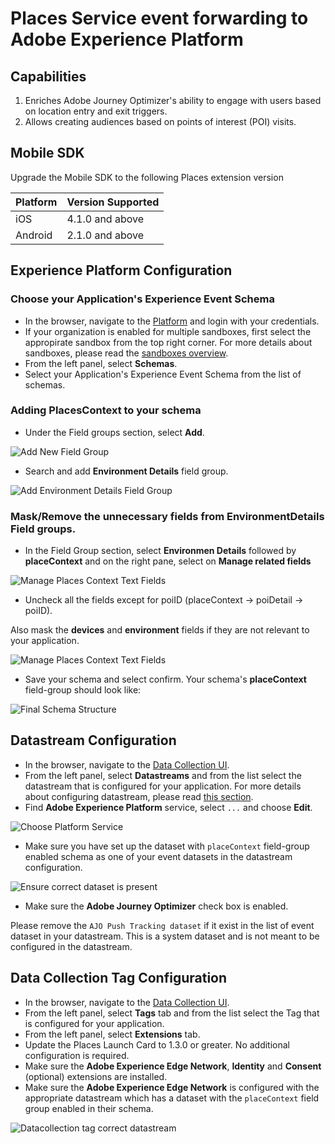 # Places Service event forwarding to Adobe Experience Platform

## Capabilities

1. Enriches Adobe Journey Optimizer's ability to engage with users based on location entry and exit triggers.
2. Allows creating audiences based on points of interest (POI) visits.

## Mobile SDK

Upgrade the Mobile SDK to the following Places extension version

| Platform | Version Supported|
|---|---|
|iOS|4.1.0 and above|
|Android|2.1.0 and above|

## Experience Platform Configuration

### Choose your Application's Experience Event Schema

* In the browser, navigate to the [Platform](https://experience.adobe.com/#/platform/) and login with your credentials.
* If your organization is enabled for multiple sandboxes, first select the appropirate sandbox from the top right corner. For more details about sandboxes, please read the [sandboxes overview](https://experienceleague.adobe.com/docs/experience-platform/sandbox/home.html).
* From the left panel, select **Schemas**.
* Select your Application's Experience Event Schema from the list of schemas.

### Adding PlacesContext to your schema

* Under the Field groups section, select **Add**.

![Add New Field Group](./assets/index/add-new-field-group.png)

* Search and add **Environment Details** field group.

![Add Environment Details Field Group](./assets/index/add-environment-details-fieldgroup.png)

### Mask/Remove the unnecessary fields from EnvironmentDetails Field groups.

* In the Field Group section, select **Environmen Details** followed by **placeContext** and on the right pane, select on **Manage related fields**

![Manage Places Context Text Fields](./assets/index/manage-places-context-fields.png)

* Uncheck all the fields except for poiID (placeContext -> poiDetail -> poiID).

<InlineAlert variant="info" slots="text"/>

Also mask the **devices** and **environment** fields if they are not relevant to your application.

![Manage Places Context Text Fields](./assets/index/mask-everything-except-poiId.png)

* Save your schema and
select confirm. Your schema's **placeContext** field-group should look like:

![Final Schema Structure](./assets/index/final-schema-structure.png)

## Datastream Configuration

* In the browser, navigate to the [Data Collection UI](https://experience.adobe.com/#/data-collection).
* From the left panel, select **Datastreams** and from the list select the datastream that is configured for your application. For more details about configuring datastream, please read [this section](../getting-started/configure-datastreams.md).
* Find **Adobe Experience Platform** service, select `...` and choose **Edit**.

![Choose Platform Service](./assets/index/datastream-choose-platform-services.png)

* Make sure you have set up the dataset with `placeContext` field-group enabled schema as one of your event datasets in the datastream configuration.

![Ensure correct dataset is present](./assets/index/datastream-ensure-correct-dataset.png)

* Make sure the **Adobe Journey Optimizer** check box is enabled.

<InlineAlert variant="warning" slots="text"/>

Please remove the `AJO Push Tracking dataset` if it exist in the list of event dataset in your datastream. This is a system dataset and is not meant to be configured in the datastream.

## Data Collection Tag Configuration

* In the browser, navigate to the [Data Collection UI](https://experience.adobe.com/#/data-collection).
* From the left panel, select **Tags** tab and from the list select the Tag that is configured for your application.
* From the left panel, select **Extensions** tab.
* Update the Places Launch Card to 1.3.0 or greater. No additional configuration is required.
* Make sure the **Adobe Experience Edge Network**, **Identity** and **Consent** (optional) extensions are installed.
* Make sure the **Adobe Experience Edge Network** is configured with the appropriate datastream which has a dataset with the `placeContext` field group enabled in their schema.

![Datacollection tag correct datastream](./assets/index/datacollection-tag-correct-datastream.png)
